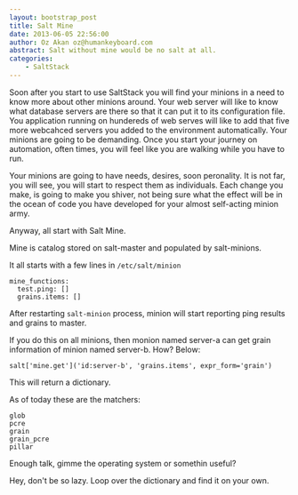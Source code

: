 ```yaml
---
layout: bootstrap_post
title: Salt Mine
date: 2013-06-05 22:56:00
author: Oz Akan oz@humankeyboard.com
abstract: Salt without mine would be no salt at all.
categories:
    - SaltStack
---
```


Soon after you start to use SaltStack you will find your minions in a need to know more about other minions around. Your web server will like to know what database servers are there so that it can put it to its configuration file. You application running on hundereds of web serves will like to add that five more webcahced servers you added to the environment automatically. Your minions are going to be demanding. Once you start your journey on  automation, often times, you will feel like you are walking while you have to run.

Your minions are going to have needs, desires, soon peronality. It is not far, you will see, you will start to respect them as individuals. Each change you make, is going to make you shiver, not being sure what the effect will be in the ocean of code you have developed for your almost self-acting minion army.

Anyway, all start with Salt Mine.

Mine is catalog stored on salt-master and populated by salt-minions.

It all starts with a few lines in ```/etc/salt/minion```

    mine_functions:
      test.ping: []
      grains.items: []

After restarting ```salt-minion``` process, minion will start reporting ping results and grains to master.

If you do this on all minions, then monion named server-a can get grain information of minion named server-b. How? Below:

    salt['mine.get']('id:server-b', 'grains.items', expr_form='grain')

This will return a dictionary.

As of today these are the matchers:

    glob
    pcre
    grain
    grain_pcre
    pillar

Enough talk, gimme the operating system or somethin useful?

Hey, don't be so lazy. Loop over the dictionary and find it on your own.

